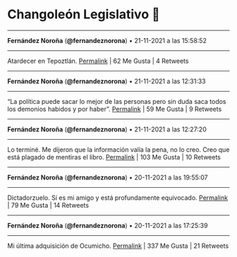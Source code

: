 # Changoleón Legislativo 🙈
*****
**Fernández Noroña** (**@fernandeznorona**) • 21-11-2021 a las 15:58:52
*****
Atardecer en Tepoztlán.
[Permalink](https://twitter.com/fernandeznorona/status/1462571243291308032) | 62 Me Gusta | 4 Retweets
*****
**Fernández Noroña** (**@fernandeznorona**) • 21-11-2021 a las 12:31:33
*****
“La política puede sacar lo mejor de las personas pero sin duda saca todos los demonios habidos y por haber”.
[Permalink](https://twitter.com/fernandeznorona/status/1462519071023386625) | 59 Me Gusta | 9 Retweets
*****
**Fernández Noroña** (**@fernandeznorona**) • 21-11-2021 a las 12:27:20
*****
Lo terminé. Me dijeron que la información valía la pena, no lo creo. Creo que está plagado de mentiras el libro.
[Permalink](https://twitter.com/fernandeznorona/status/1462518009570807808) | 103 Me Gusta | 10 Retweets
*****
**Fernández Noroña** (**@fernandeznorona**) • 20-11-2021 a las 19:55:07
*****
Dictadorzuelo. Sí es mi amigo y está profundamente equivocado.
[Permalink](https://twitter.com/fernandeznorona/status/1462268311161356293) | 79 Me Gusta | 14 Retweets
*****
**Fernández Noroña** (**@fernandeznorona**) • 20-11-2021 a las 17:25:39
*****
Mi última adquisición de Ocumicho.
[Permalink](https://twitter.com/fernandeznorona/status/1462230694080356354) | 337 Me Gusta | 21 Retweets